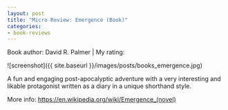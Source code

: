 ```yaml
---
layout: post
title: "Micro Review: Emergence (Book)"
categories:
- book-reviews
---
```


<p>Book author: David R. Palmer | My rating:&nbsp;&nbsp;<i class="fa fa-star"></i><i class="fa fa-star"></i><i class="fa fa-star"></i><i class="fa fa-star"></i><i class="fa fa-star-half-empty"></i>
</p>
<!-- fa-star fa-star-o  fa-star-half-empty -->

![screenshot]({{ site.baseurl }}/images/posts/books_emergence.jpg)


<p>A fun and engaging post-apocalyptic adventure with a very interesting and likable protagonist written as a diary in a unique shorthand style.</p>

<p>More info: <a href="https://en.wikipedia.org/wiki/Emergence_(novel)">https://en.wikipedia.org/wiki/Emergence_(novel)</a><p>




